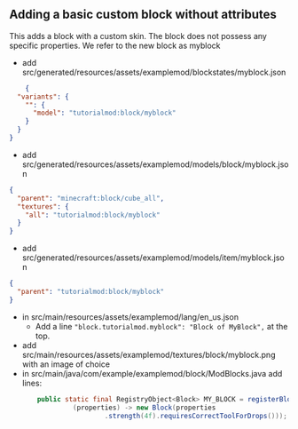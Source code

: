 ## Adding a basic custom block without attributes
This adds a block with a custom skin. The block does not possess any specific properties.
We refer to the new block as myblock
- add src/generated/resources/assets/examplemod/blockstates/myblock.json
```json
    {
  "variants": {
    "": {
      "model": "tutorialmod:block/myblock"
    }
  }
}
```
- add src/generated/resources/assets/examplemod/models/block/myblock.json
```json
{
  "parent": "minecraft:block/cube_all",
  "textures": {
    "all": "tutorialmod:block/myblock"
  }
}
```
- add src/generated/resources/assets/examplemod/models/item/myblock.json
```json
{
  "parent": "tutorialmod:block/myblock"
}
```
- in src/main/resources/assets/examplemod/lang/en_us.json
    - Add a line `"block.tutorialmod.myblock": "Block of MyBlock",` at the top.
- add src/main/resources/assets/examplemod/textures/block/myblock.png with an image of choice
- in src/main/java/com/example/examplemod/block/ModBlocks.java add lines:
```java
       public static final RegistryObject<Block> MY_BLOCK = registerBlock("myblock",
                (properties) -> new Block(properties
                        .strength(4f).requiresCorrectToolForDrops()));
```
